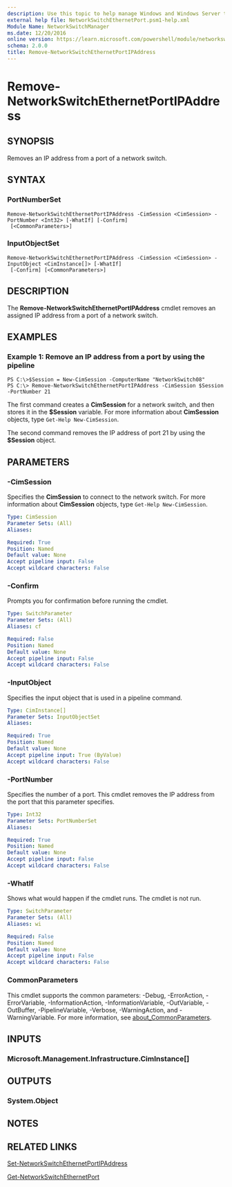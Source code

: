 ```yaml
---
description: Use this topic to help manage Windows and Windows Server technologies with Windows PowerShell.
external help file: NetworkSwitchEthernetPort.psm1-help.xml
Module Name: NetworkSwitchManager
ms.date: 12/20/2016
online version: https://learn.microsoft.com/powershell/module/networkswitchmanager/remove-networkswitchethernetportipaddress?view=windowsserver2025-ps&wt.mc_id=ps-gethelp
schema: 2.0.0
title: Remove-NetworkSwitchEthernetPortIPAddress
---
```


# Remove-NetworkSwitchEthernetPortIPAddress

## SYNOPSIS
Removes an IP address from a port of a network switch.

## SYNTAX

### PortNumberSet
```
Remove-NetworkSwitchEthernetPortIPAddress -CimSession <CimSession> -PortNumber <Int32> [-WhatIf] [-Confirm]
 [<CommonParameters>]
```

### InputObjectSet
```
Remove-NetworkSwitchEthernetPortIPAddress -CimSession <CimSession> -InputObject <CimInstance[]> [-WhatIf]
 [-Confirm] [<CommonParameters>]
```

## DESCRIPTION
The **Remove-NetworkSwitchEthernetPortIPAddress** cmdlet removes an assigned IP address from a port of a network switch.

## EXAMPLES

### Example 1: Remove an IP address from a port by using the pipeline
```
PS C:\>$Session = New-CimSession -ComputerName "NetworkSwitch08"
PS C:\> Remove-NetworkSwitchEthernetPortIPAddress -CimSession $Session -PortNumber 21
```

The first command creates a **CimSession** for a network switch, and then stores it in the **$Session** variable.
For more information about **CimSession** objects, type `Get-Help New-CimSession`.

The second command removes the IP address of port 21 by using the **$Session** object.

## PARAMETERS

### -CimSession
Specifies the **CimSession** to connect to the network switch.
For more information about **CimSession** objects, type `Get-Help New-CimSession`.

```yaml
Type: CimSession
Parameter Sets: (All)
Aliases:

Required: True
Position: Named
Default value: None
Accept pipeline input: False
Accept wildcard characters: False
```

### -Confirm
Prompts you for confirmation before running the cmdlet.

```yaml
Type: SwitchParameter
Parameter Sets: (All)
Aliases: cf

Required: False
Position: Named
Default value: None
Accept pipeline input: False
Accept wildcard characters: False
```

### -InputObject
Specifies the input object that is used in a pipeline command.

```yaml
Type: CimInstance[]
Parameter Sets: InputObjectSet
Aliases:

Required: True
Position: Named
Default value: None
Accept pipeline input: True (ByValue)
Accept wildcard characters: False
```

### -PortNumber
Specifies the number of a port.
This cmdlet removes the IP address from the port that this parameter specifies.

```yaml
Type: Int32
Parameter Sets: PortNumberSet
Aliases:

Required: True
Position: Named
Default value: None
Accept pipeline input: False
Accept wildcard characters: False
```

### -WhatIf
Shows what would happen if the cmdlet runs. The cmdlet is not run.

```yaml
Type: SwitchParameter
Parameter Sets: (All)
Aliases: wi

Required: False
Position: Named
Default value: None
Accept pipeline input: False
Accept wildcard characters: False
```

### CommonParameters
This cmdlet supports the common parameters: -Debug, -ErrorAction, -ErrorVariable, -InformationAction, -InformationVariable, -OutVariable, -OutBuffer, -PipelineVariable, -Verbose, -WarningAction, and -WarningVariable. For more information, see [about_CommonParameters](https://go.microsoft.com/fwlink/?LinkID=113216).

## INPUTS

### Microsoft.Management.Infrastructure.CimInstance[]

## OUTPUTS

### System.Object

## NOTES

## RELATED LINKS

[Set-NetworkSwitchEthernetPortIPAddress](./Set-NetworkSwitchEthernetPortIPAddress.md)

[Get-NetworkSwitchEthernetPort](./Get-NetworkSwitchEthernetPort.md)

